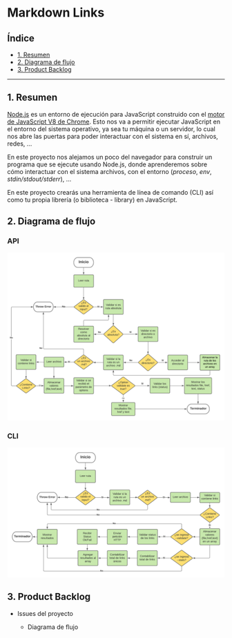 # Markdown Links

## Índice

* [1. Resumen](#1-resumen)
* [2. Diagrama de flujo](#2-diagrama-de-flujo)
* [3. Product Backlog](#3-product-backlog) 

***

## 1. Resumen

[Node.js](https://nodejs.org/es/) es un entorno de ejecución para JavaScript
construido con el [motor de JavaScript V8 de Chrome](https://developers.google.com/v8/).
Esto nos va a permitir ejecutar JavaScript en el entorno del sistema operativo,
ya sea tu máquina o un servidor, lo cual nos abre las puertas para poder
interactuar con el sistema en sí, archivos, redes, ...

En este proyecto nos alejamos un poco del navegador para construir un programa
que se ejecute usando Node.js, donde aprenderemos sobre cómo interactuar con el
sistema archivos, con el entorno (_proceso_, _env_, _stdin/stdout/stderr_), ...

En este proyecto crearás una herramienta de línea de comando (CLI) así como tu
propia librería (o biblioteca - library) en JavaScript.
 
## 2. Diagrama de flujo

### API
  ![Diagrama](img/Diagrama1.png)
### CLI
  ![Diagrama](img/Diagrama2.png)


## 3. Product Backlog

* Issues del proyecto

  *  Diagrama de flujo